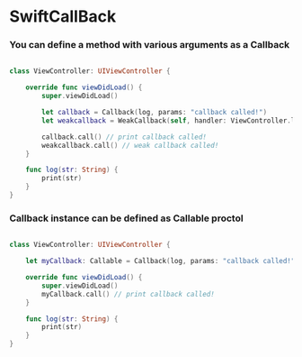 # SwiftCallBack
### You can define a method with various arguments as a Callback

```Swift

class ViewController: UIViewController {

    override func viewDidLoad() {
        super.viewDidLoad()

        let callback = Callback(log, params: "callback called!")
        let weakcallback = WeakCallback(self, handler: ViewController.log, params: ("weak callback called!"))

        callback.call() // print callback called!
        weakcallback.call() // weak callback called!
    }

    func log(str: String) {
        print(str)
    }
}

```

### Callback instance can be defined as Callable proctol

```Swift

class ViewController: UIViewController {

    let myCallback: Callable = Callback(log, params: "callback called!")

    override func viewDidLoad() {
        super.viewDidLoad()
        myCallback.call() // print callback called!
    }

    func log(str: String) {
        print(str)
    }
}
```
